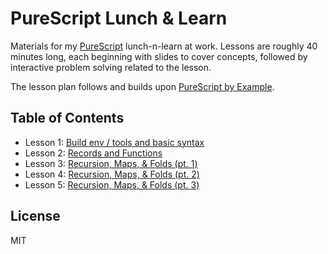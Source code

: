 # PureScript Lunch & Learn

Materials for my [PureScript](http://www.purescript.org/) lunch-n-learn at
work. Lessons are roughly 40 minutes long, each beginning with slides to cover
concepts, followed by interactive problem solving related to the lesson.

The lesson plan follows and builds upon [PureScript by Example](https://leanpub.com/purescript/read).

## Table of Contents

- Lesson 1: [Build env / tools and basic syntax](lesson01)
- Lesson 2: [Records and Functions](lesson02)
- Lesson 3: [Recursion, Maps, & Folds (pt. 1)](lesson03)
- Lesson 4: [Recursion, Maps, & Folds (pt. 2)](lesson04)
- Lesson 5: [Recursion, Maps, & Folds (pt. 3)](lesson05)

## License

MIT
